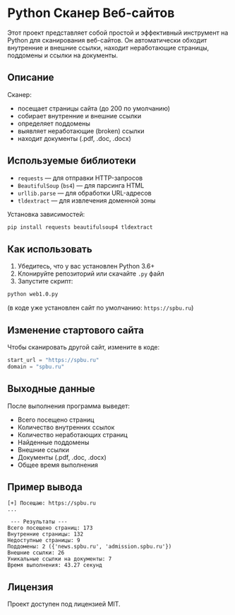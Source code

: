 # Python Сканер Веб-сайтов

Этот проект представляет собой простой и эффективный инструмент на Python для сканирования веб-сайтов. Он автоматически обходит внутренние и внешние ссылки, находит неработающие страницы, поддомены и ссылки на документы.

## Описание

Сканер:
- посещает страницы сайта (до 200 по умолчанию)
- собирает внутренние и внешние ссылки
- определяет поддомены
- выявляет неработающие (broken) ссылки
- находит документы (.pdf, .doc, .docx)

## Используемые библиотеки

- `requests` — для отправки HTTP-запросов
- `BeautifulSoup` (`bs4`) — для парсинга HTML
- `urllib.parse` — для обработки URL-адресов
- `tldextract` — для извлечения доменной зоны

Установка зависимостей:

```bash
pip install requests beautifulsoup4 tldextract
```

## Как использовать

1. Убедитесь, что у вас установлен Python 3.6+
2. Клонируйте репозиторий или скачайте `.py` файл
3. Запустите скрипт:

```bash
python web1.0.py
```

(в коде уже установлен сайт по умолчанию: `https://spbu.ru`)

## Изменение стартового сайта

Чтобы сканировать другой сайт, измените в коде:

```python
start_url = "https://spbu.ru"
domain = "spbu.ru"
```

## Выходные данные

После выполнения программа выведет:

- Всего посещено страниц
- Количество внутренних ссылок
- Количество неработающих страниц
- Найденные поддомены
- Внешние ссылки
- Документы (.pdf, .doc, .docx)
- Общее время выполнения

## Пример вывода

```
[+] Посещаю: https://spbu.ru
...

 --- Результаты ---
Всего посещено страниц: 173
Внутренние страницы: 132
Недоступные страницы: 9
Поддомены: 2 ({'news.spbu.ru', 'admission.spbu.ru'})
Внешние ссылки: 26
Уникальные ссылки на документы: 7
Время выполнения: 43.27 секунд
```

## Лицензия

Проект доступен под лицензией MIT.
